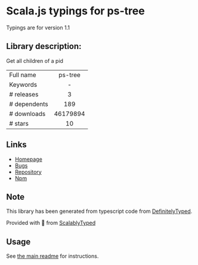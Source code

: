 
# Scala.js typings for ps-tree

Typings are for version 1.1

## Library description:
Get all children of a pid

|                    |                 |
| ------------------ | :-------------: |
| Full name          | ps-tree |
| Keywords           | - |
| # releases         | 3 |
| # dependents       | 189 |
| # downloads        | 46179894 |
| # stars            | 10 |

## Links
- [Homepage](http://github.com/indexzero/ps-tree#readme)
- [Bugs](https://github.com/indexzero/ps-tree/issues)
- [Repository](https://github.com/indexzero/ps-tree)
- [Npm](https://www.npmjs.com/package/ps-tree)
    


## Note
This library has been generated from typescript code from [DefinitelyTyped](https://definitelytyped.org).

Provided with :purple_heart: from [ScalablyTyped](https://github.com/oyvindberg/ScalablyTyped)

## Usage
See [the main readme](../../readme.md) for instructions.


